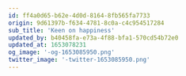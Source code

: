 ```yaml
---
id: ff4a0d65-b62e-4d0d-8164-8fb565fa7733
origin: 9d61397b-f634-4781-8c0a-c4c954517284
sub_title: 'Keen on happiness'
updated_by: b40458fa-e73a-4f88-bfa1-570cd54b72e0
updated_at: 1653078231
og_image: '-og-1653085950.png'
twitter_image: '-twitter-1653085950.png'
---
```

